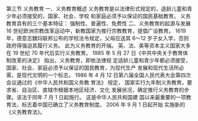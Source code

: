 第三节 义务教育
一、义务教育概述
义务教育是以法律形式规定的，适龄儿童和青少年必须接受的，国家、社会、学校
和家庭必须予以保证的国民基础教育。
义务教育具有的三个基本特征： 强制性、普遍性、免费性
二、义务教育的起源与发展
16 世纪欧洲宗教改革运动中，新教国家为推行宗教教育，提倡广设教育。
1619 年，德意志魏玛联邦公布的学校法令规定，父母应送其 6～12 岁子女入学，否则
政府得强迫其履行义务。 此为义务教育的开端。
英、法、美等资本主义国家大多在 19 世纪 70 年代后实行义务教育。
1985 年 5 月 27 日《中共中央关于教育体制改革的决定》 指出，义务教育，即依法律规
定适龄儿童和青少年都必须接受，国家、社会、家庭必须予以保证的国民教育，为现代生产
发展和现代生活所必需，是现代文明的一个标志。
1986 年 4 月 12 日第六届全国人民代表大会第四次会议通过的《中华人民共和国义务教
育法》 规定， 国家实行九年制义务教育。要求省、自治区、直辖市根据本地区经济、文化
发展状况，确定推行义务教育的步骤。该法于同年 7 月 1 日起施行。 这是中华人民共和国建
国以来最重要的一项教育法，标志着中国已确立了义务教育制度。 2006 年 9 月 1 日起开始
实施新的《义务教育法》。